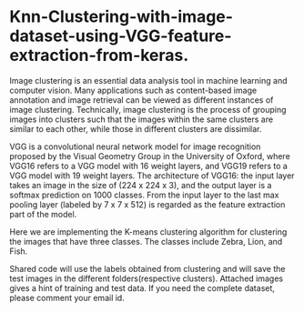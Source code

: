 # Knn-Clustering-with-image-dataset-using-VGG-feature-extraction-from-keras.
Image clustering is an essential data analysis tool in machine learning and computer vision. Many applications such as content-based image annotation and image retrieval can be viewed as different instances of image clustering. Technically, image clustering is the process of grouping images into clusters such that the images within the same clusters are similar to each other, while those in different clusters are dissimilar.

VGG is a convolutional neural network model for image recognition proposed by the Visual Geometry Group in the University of Oxford, where VGG16 refers to a VGG model with 16 weight layers, and VGG19 refers to a VGG model with 19 weight layers. The architecture of VGG16: the input layer takes an image in the size of (224 x 224 x 3), and the output layer is a softmax prediction on 1000 classes. From the input layer to the last max pooling layer (labeled by 7 x 7 x 512) is regarded as the feature extraction part of the model.

Here we are implementing the K-means clustering algorithm for clustering the images that have three classes. The classes include Zebra, Lion, and Fish. 

Shared code will use the labels obtained from clustering and will save the test images in the different folders(respective clusters).
Attached images gives a hint of training and test data. If you need the complete dataset, please comment your email id.

